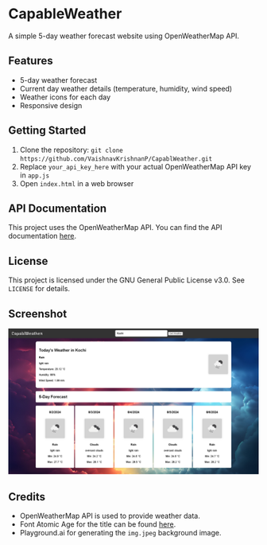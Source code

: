 # CapableWeather

A simple 5-day weather forecast website using OpenWeatherMap API.

## Features

* 5-day weather forecast
* Current day weather details (temperature, humidity, wind speed)
* Weather icons for each day
* Responsive design

## Getting Started

1. Clone the repository: `git clone https://github.com/VaishnavKrishnanP/CapablWeather.git`
2. Replace `your_api_key_here` with your actual OpenWeatherMap API key in `app.js`
3. Open `index.html` in a web browser

## API Documentation

This project uses the OpenWeatherMap API. You can find the API documentation [here](https://openweathermap.org/api).

## License

This project is licensed under the GNU General Public License v3.0. See `LICENSE` for details.

## Screenshot

![CapablWeather Screenshot](screenshot.png)

## Credits

* OpenWeatherMap API is used to provide weather data.
* Font Atomic Age for the title can be found [here](https://fonts.google.com/specimen/Atomic+Age).
* Playground.ai for generating the `img.jpeg` background image.
